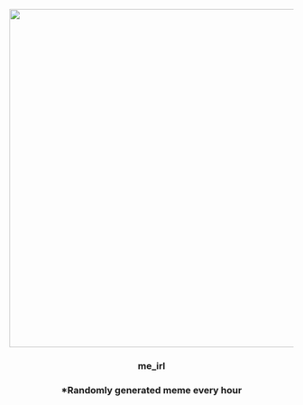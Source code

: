 <p align="center">
        <img src="https://i.redd.it/oou1zdo0oz991.jpg" width="600" height="600">
        </p>
        <h3 align="center">me_irl</h3>
        <h3 align="center">*Randomly generated meme every hour</h3>
    